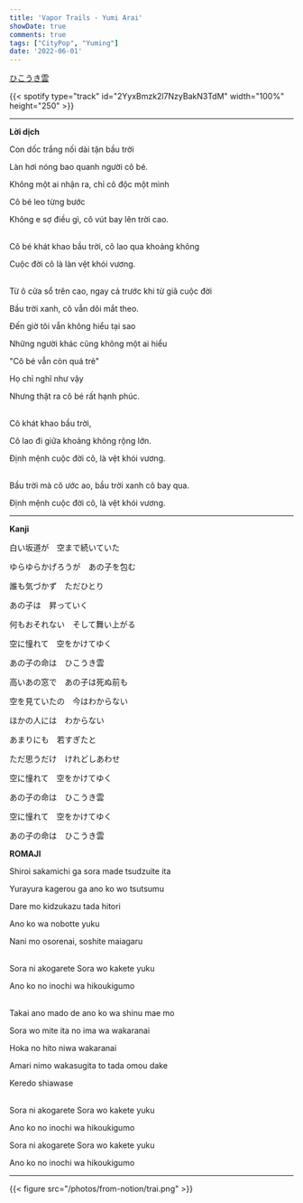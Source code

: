 ```yaml
---
title: 'Vapor Trails - Yumi Arai'
showDate: true
comments: true
tags: ["CityPop", "Yuming"]
date: '2022-06-01'
---
```

[ひこうき雲](https://www.youtube.com/watch?v=SlXL1A7rrxo)

{{< spotify type="track" id="2YyxBmzk2l7NzyBakN3TdM" width="100%" height="250" >}}

---
**Lời dịch**

Con dốc trắng nối dài tận bầu trời

Làn hơi nóng bao quanh người cô bé.

Không một ai nhận ra, chỉ cô độc một mình

Cô bé leo từng bước

Không e sợ điều gì, cô vút bay lên trời cao.

\
Cô bé khát khao bầu trời, cô lao qua khoảng không 

Cuộc đời cô là làn vệt khói vương.

\
Từ ô cửa sổ trên cao, ngay cả trước khi từ giã cuộc đời

Bầu trời xanh, cô vẫn dõi mắt theo.

Đến giờ tôi vẫn không hiểu tại sao

Những người khác cũng không một ai hiểu 

"Cô bé vẫn còn quá trẻ"

Họ chỉ nghĩ như vậy

Nhưng thật ra cô bé rất hạnh phúc.

\
Cô khát khao bầu trời,  

Cô lao đi giữa khoảng không rộng lớn.  

Định mệnh cuộc đời cô, là vệt khói vương.

\
Bầu trời mà cô ước ao, bầu trời xanh cô bay qua. 

Định mệnh cuộc đời cô, là vệt khói vương.

--- 
**Kanji**

白い坂道が　空まで続いていた

ゆらゆらかげろうが　あの子を包む

誰も気づかず　ただひとり

あの子は　昇っていく

何もおそれない　そして舞い上がる

空に憧れて　空をかけてゆく

あの子の命は　ひこうき雲

高いあの窓で　あの子は死ぬ前も

空を見ていたの　今はわからない

ほかの人には　わからない

あまりにも　若すぎたと

ただ思うだけ　けれどしあわせ

空に憧れて　空をかけてゆく

あの子の命は　ひこうき雲

空に憧れて　空をかけてゆく

あの子の命は　ひこうき雲



**ROMAJI**

Shiroi sakamichi ga sora made tsudzuite ita

Yurayura kagerou ga ano ko wo tsutsumu

Dare mo kidzukazu tada hitori

Ano ko wa nobotte yuku

Nani mo osorenai, soshite maiagaru

\
Sora ni akogarete Sora wo kakete yuku

Ano ko no inochi wa hikoukigumo

\
Takai ano mado de   ano ko wa shinu mae mo

Sora wo mite ita no   ima wa wakaranai

Hoka no hito niwa   wakaranai

Amari nimo wakasugita to   tada omou dake

Keredo   shiawase

\
Sora ni akogarete Sora wo kakete yuku

Ano ko no inochi wa hikoukigumo

Sora ni akogarete Sora wo kakete yuku

Ano ko no inochi wa hikoukigumo

---
{{< figure src="/photos/from-notion/trai.png" >}}
